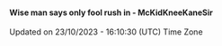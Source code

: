 #### Wise man says only fool rush in - McKidKneeKaneSir
Updated on 23/10/2023 - 16:10:30 (UTC) Time Zone

